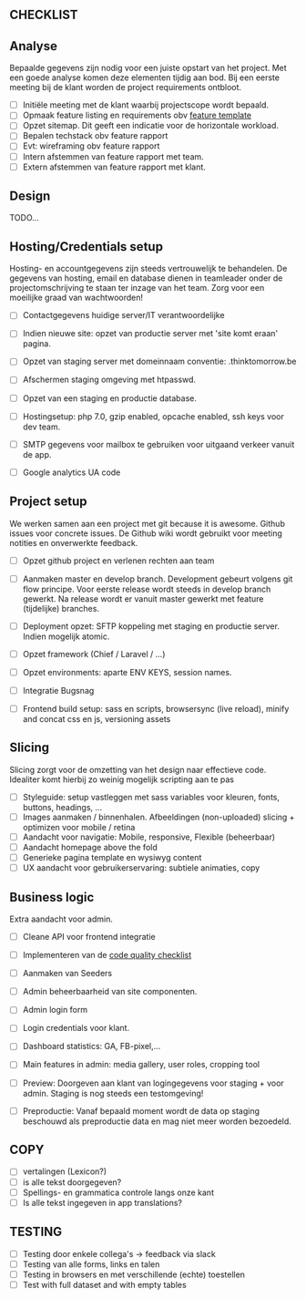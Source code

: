 CHECKLIST
---------

## Analyse

Bepaalde gegevens zijn nodig voor een juiste opstart van het project. Met een goede analyse
komen deze elementen tijdig aan bod. Bij een eerste meeting bij de klant worden de project
requirements ontbloot. 

- [ ] Initiële meeting met de klant waarbij projectscope wordt bepaald.
- [ ] Opmaak feature listing en requirements obv [feature template](CHECKLIST_FEATURE_LISTING.md)
- [ ] Opzet sitemap. Dit geeft een indicatie voor de horizontale workload.
- [ ] Bepalen techstack obv feature rapport
- [ ] Evt: wireframing obv feature rapport
- [ ] Intern afstemmen van feature rapport met team.
- [ ] Extern afstemmen van feature rapport met klant.

## Design
TODO...

## Hosting/Credentials setup
		
Hosting- en accountgegevens zijn steeds vertrouwelijk te behandelen. De gegevens van
hosting, email en database dienen in teamleader onder de projectomschrijving te staan
ter inzage van het team. Zorg voor een moeilijke graad van wachtwoorden!
		
- [ ] Contactgegevens huidige server/IT verantwoordelijke
- [ ] Indien nieuwe site: opzet van productie server met 'site komt eraan' pagina.
- [ ] Opzet van staging server met domeinnaam conventie: <project>.thinktomorrow.be
- [ ] Afschermen staging omgeving met htpasswd.
- [ ] Opzet van een staging en productie database.
- [ ] Hostingsetup: php 7.0, gzip enabled, opcache enabled, ssh keys voor dev team.
- [ ] SMTP gegevens voor mailbox te gebruiken voor uitgaand verkeer vanuit de app.
- [ ] Google analytics UA code	


## Project setup

We werken samen aan een project met git because it is awesome. Github issues voor concrete issues.
De Github wiki wordt gebruikt voor meeting notities en onverwerkte feedback.

- [ ] Opzet github project en verlenen rechten aan team
- [ ] Aanmaken master en develop branch. Development gebeurt volgens git flow principe. Voor eerste release wordt steeds in develop branch gewerkt. Na release wordt er vanuit master gewerkt met feature (tijdelijke) branches.
- [ ] Deployment opzet:	SFTP koppeling met staging en productie server. Indien mogelijk atomic. 
- [ ] Opzet framework (Chief / Laravel / ...)
- [ ] Opzet environments: aparte ENV KEYS, session names.
- [ ] Integratie Bugsnag
- [ ] Frontend build setup: sass en scripts, browsersync (live reload), minify and concat css en js, versioning assets


## Slicing

Slicing zorgt voor de omzetting van het design naar effectieve code. Idealiter komt hierbij
zo weinig mogelijk scripting aan te pas

- [ ] Styleguide:  setup vastleggen met sass variables voor kleuren, fonts, buttons, headings, ... 
- [ ] Images aanmaken / binnenhalen. Afbeeldingen (non-uploaded) slicing + optimizen voor mobile / retina
- [ ] Aandacht voor navigatie: Mobile, responsive, Flexible (beheerbaar)
- [ ] Aandacht homepage above the fold
- [ ] Generieke pagina template en wysiwyg content
- [ ] UX aandacht voor gebruikerservaring: subtiele animaties, copy

## Business logic
Extra aandacht voor admin.

- [ ] Cleane API voor frontend integratie
- [ ] Implementeren van de [code quality checklist](CHECKLIST_QUALITY.md)
- [ ] Aanmaken van Seeders
- [ ] Admin beheerbaarheid van site componenten.
- [ ] Admin login form
- [ ] Login credentials voor klant.
- [ ] Dashboard statistics: GA, FB-pixel,...
- [ ] Main features in admin: media gallery, user roles, cropping tool
- [ ] Preview: Doorgeven aan klant van logingegevens voor staging + voor admin. Staging is nog steeds een testomgeving!
- [ ] Preproductie: Vanaf bepaald moment wordt de data op staging beschouwd als preproductie data en mag niet meer worden bezoedeld.


## COPY
- [ ] vertalingen (Lexicon?)		
- [ ] is alle tekst doorgegeven?		
- [ ] Spellings- en grammatica controle langs onze kant
- [ ] Is alle tekst ingegeven in app translations?	

## TESTING
- [ ] Testing door enkele collega's -> feedback via slack
- [ ] Testing van alle forms, links en talen
- [ ] Testing in browsers en met verschillende (echte) toestellen
- [ ] Test with full dataset and with empty tables
